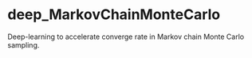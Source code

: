 # deep_MarkovChainMonteCarlo
Deep-learning to accelerate converge rate in Markov chain Monte Carlo sampling. 
